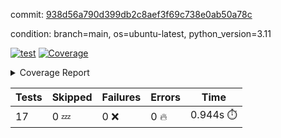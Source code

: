 commit: [938d56a790d399db2c8aef3f69c738e0ab50a78c](https://github.com/rcmdnk/conf-finder/tree/938d56a790d399db2c8aef3f69c738e0ab50a78c)

condition: branch=main, os=ubuntu-latest, python_version=3.11

[![test](https://github.com/rcmdnk/conf-finder/actions/workflows/test.yml/badge.svg)](https://github.com/rcmdnk/conf-finder/actions/runs/15986007855)
<a href="https://github.com/rcmdnk/conf-finder/blob/938d56a790d399db2c8aef3f69c738e0ab50a78c/README.md"><img alt="Coverage" src="https://img.shields.io/badge/Coverage-83%25-green.svg" /></a><details><summary>Coverage Report </summary><table><tr><th>File</th><th>Stmts</th><th>Miss</th><th>Cover</th><th>Missing</th></tr><tbody><tr><td colspan="5"><b>src/conf_finder</b></td></tr><tr><td>&nbsp; &nbsp;<a href="https://github.com/rcmdnk/conf-finder/blob/938d56a790d399db2c8aef3f69c738e0ab50a78c/src/conf_finder/conf_finder.py">conf_finder.py</a></td><td>169</td><td>29</td><td>83%</td><td><a href="https://github.com/rcmdnk/conf-finder/blob/938d56a790d399db2c8aef3f69c738e0ab50a78c/src/conf_finder/conf_finder.py#L8">8</a>, <a href="https://github.com/rcmdnk/conf-finder/blob/938d56a790d399db2c8aef3f69c738e0ab50a78c/src/conf_finder/conf_finder.py#L62-L63">62&ndash;63</a>, <a href="https://github.com/rcmdnk/conf-finder/blob/938d56a790d399db2c8aef3f69c738e0ab50a78c/src/conf_finder/conf_finder.py#L86-L90">86&ndash;90</a>, <a href="https://github.com/rcmdnk/conf-finder/blob/938d56a790d399db2c8aef3f69c738e0ab50a78c/src/conf_finder/conf_finder.py#L99-L100">99&ndash;100</a>, <a href="https://github.com/rcmdnk/conf-finder/blob/938d56a790d399db2c8aef3f69c738e0ab50a78c/src/conf_finder/conf_finder.py#L105-L106">105&ndash;106</a>, <a href="https://github.com/rcmdnk/conf-finder/blob/938d56a790d399db2c8aef3f69c738e0ab50a78c/src/conf_finder/conf_finder.py#L150">150</a>, <a href="https://github.com/rcmdnk/conf-finder/blob/938d56a790d399db2c8aef3f69c738e0ab50a78c/src/conf_finder/conf_finder.py#L169-L174">169&ndash;174</a>, <a href="https://github.com/rcmdnk/conf-finder/blob/938d56a790d399db2c8aef3f69c738e0ab50a78c/src/conf_finder/conf_finder.py#L195">195</a>, <a href="https://github.com/rcmdnk/conf-finder/blob/938d56a790d399db2c8aef3f69c738e0ab50a78c/src/conf_finder/conf_finder.py#L200">200</a>, <a href="https://github.com/rcmdnk/conf-finder/blob/938d56a790d399db2c8aef3f69c738e0ab50a78c/src/conf_finder/conf_finder.py#L228">228</a>, <a href="https://github.com/rcmdnk/conf-finder/blob/938d56a790d399db2c8aef3f69c738e0ab50a78c/src/conf_finder/conf_finder.py#L246">246</a>, <a href="https://github.com/rcmdnk/conf-finder/blob/938d56a790d399db2c8aef3f69c738e0ab50a78c/src/conf_finder/conf_finder.py#L289-L290">289&ndash;290</a>, <a href="https://github.com/rcmdnk/conf-finder/blob/938d56a790d399db2c8aef3f69c738e0ab50a78c/src/conf_finder/conf_finder.py#L320-L321">320&ndash;321</a>, <a href="https://github.com/rcmdnk/conf-finder/blob/938d56a790d399db2c8aef3f69c738e0ab50a78c/src/conf_finder/conf_finder.py#L325">325</a>, <a href="https://github.com/rcmdnk/conf-finder/blob/938d56a790d399db2c8aef3f69c738e0ab50a78c/src/conf_finder/conf_finder.py#L333">333</a></td></tr><tr><td><b>TOTAL</b></td><td><b>174</b></td><td><b>29</b></td><td><b>83%</b></td><td>&nbsp;</td></tr></tbody></table></details>

| Tests | Skipped | Failures | Errors | Time |
| ----- | ------- | -------- | -------- | ------------------ |
| 17 | 0 :zzz: | 0 :x: | 0 :fire: | 0.944s :stopwatch: |


